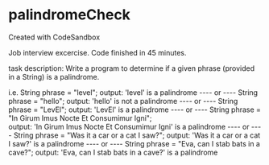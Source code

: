# palindromeCheck
Created with CodeSandbox

Job interview excercise. Code finished in 45 minutes.

task description:
Write a program to determine if a given phrase (provided in a String) is a palindrome.

i.e.
  String phrase = "level";
  output:
  'level' is a palindrome
---- or ----
  String phrase = "hello";
  output:
  'hello' is not a palindrome
---- or ----
  String phrase = "LevEl";
  output:
  'LevEl' is a palindrome
---- or ----
  String phrase = "In Girum Imus Nocte Et Consumimur Igni";  
  output:
  'In Girum Imus Nocte Et Consumimur Igni' is a palindrome
---- or ----
  String phrase = "Was it a car or a cat I saw?";
  output:
  'Was it a car or a cat I saw?' is a palindrome
---- or ----
  String phrase = "Eva, can I stab bats in a cave?";
  output:
  'Eva, can I stab bats in a cave?' is a palindrome
